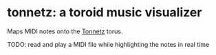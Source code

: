 # tonnetz: a toroid music visualizer

Maps MIDI notes onto the [Tonnetz](https://en.wikipedia.org/wiki/Tonnetz) torus.

TODO: read and play a MIDI file while highlighting the notes in real time
